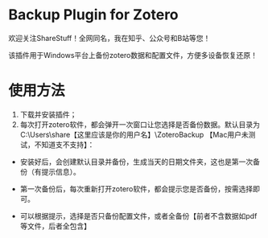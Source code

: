 # Backup Plugin for Zotero
欢迎关注ShareStuff！全网同名，我在知乎、公众号和B站等您！

该插件用于Windows平台上备份zotero数据和配置文件，方便多设备恢复还原！

# 使用方法
1. 下载并安装插件；
2. 每次打开zotero软件，都会弹开一次窗口让您选择是否备份数据。默认目录为C:\Users\share【这里应该是你的用户名】\ZoteroBackup
【Mac用户未测试，不知道支不支持】：


* 安装好后，会创建默认目录并备份，生成当天的日期文件夹，这也是第一次备份（有提示信息）。

* 第一次备份后，每次重新打开zotero软件，都会提示您是否备份，按需选择即可。

* 可以根据提示，选择是否只备份配置文件，或者全备份【前者不含数据如pdf等文件，后者全包含】